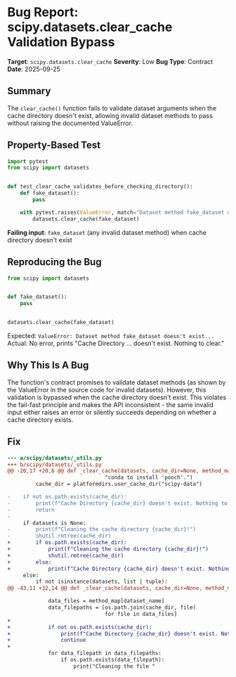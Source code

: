 # Bug Report: scipy.datasets.clear_cache Validation Bypass

**Target**: `scipy.datasets.clear_cache`
**Severity**: Low
**Bug Type**: Contract
**Date**: 2025-09-25

## Summary

The `clear_cache()` function fails to validate dataset arguments when the cache directory doesn't exist, allowing invalid dataset methods to pass without raising the documented ValueError.

## Property-Based Test

```python
import pytest
from scipy import datasets


def test_clear_cache_validates_before_checking_directory():
    def fake_dataset():
        pass

    with pytest.raises(ValueError, match="Dataset method fake_dataset doesn't exist"):
        datasets.clear_cache(fake_dataset)
```

**Failing input**: `fake_dataset` (any invalid dataset method) when cache directory doesn't exist

## Reproducing the Bug

```python
from scipy import datasets


def fake_dataset():
    pass


datasets.clear_cache(fake_dataset)
```

Expected: `ValueError: Dataset method fake_dataset doesn't exist...`
Actual: No error, prints "Cache Directory ... doesn't exist. Nothing to clear."

## Why This Is A Bug

The function's contract promises to validate dataset methods (as shown by the ValueError in the source code for invalid datasets). However, this validation is bypassed when the cache directory doesn't exist. This violates the fail-fast principle and makes the API inconsistent - the same invalid input either raises an error or silently succeeds depending on whether a cache directory exists.

## Fix

```diff
--- a/scipy/datasets/_utils.py
+++ b/scipy/datasets/_utils.py
@@ -20,17 +20,6 @@ def _clear_cache(datasets, cache_dir=None, method_map=None):
                               "conda to install 'pooch'.")
         cache_dir = platformdirs.user_cache_dir("scipy-data")

-    if not os.path.exists(cache_dir):
-        print(f"Cache Directory {cache_dir} doesn't exist. Nothing to clear.")
-        return
-
     if datasets is None:
-        print(f"Cleaning the cache directory {cache_dir}!")
-        shutil.rmtree(cache_dir)
+        if os.path.exists(cache_dir):
+            print(f"Cleaning the cache directory {cache_dir}!")
+            shutil.rmtree(cache_dir)
+        else:
+            print(f"Cache Directory {cache_dir} doesn't exist. Nothing to clear.")
     else:
         if not isinstance(datasets, list | tuple):
@@ -43,11 +32,14 @@ def _clear_cache(datasets, cache_dir=None, method_map=None):

             data_files = method_map[dataset_name]
             data_filepaths = [os.path.join(cache_dir, file)
                               for file in data_files]
+
+            if not os.path.exists(cache_dir):
+                print(f"Cache Directory {cache_dir} doesn't exist. Nothing to clear.")
+                continue
+
             for data_filepath in data_filepaths:
                 if os.path.exists(data_filepath):
                     print("Cleaning the file "
```